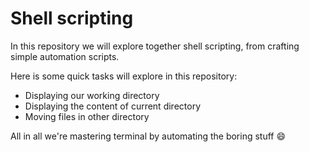 # Shell scripting
In this repository we will explore together  shell scripting, from crafting simple automation scripts.

Here is some quick tasks will explore in this repository:
- Displaying our working directory
- Displaying the content of current directory
- Moving files in other directory

All in all we're mastering terminal by automating the boring stuff :smile: 
